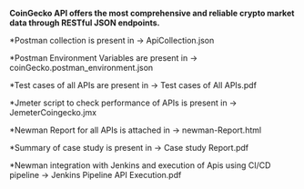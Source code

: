 **CoinGecko API offers the most comprehensive and reliable crypto market data through RESTful JSON endpoints.**

*Postman collection is present in -> ApiCollection.json

*Postman Environment Variables are present in -> coinGecko.postman_environment.json

*Test cases of all APIs are present in -> Test cases of All APIs.pdf

*Jmeter script to check performance of APIs is present in -> JemeterCoingecko.jmx

*Newman Report for all APIs is attached in -> newman-Report.html

*Summary of case study is present in -> Case study Report.pdf

*Newman integration with Jenkins and execution of Apis using CI/CD pipeline -> Jenkins Pipeline API Execution.pdf

